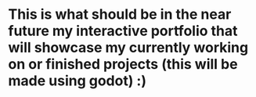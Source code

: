 <h1>This is what should be in the near future my interactive portfolio that will showcase my currently working on or finished projects (this will be made using godot) :)</h1>
